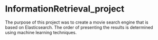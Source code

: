 # InformationRetrieval_project

The purpose of this project was to create a movie search engine that is based on Elasticsearch. The order of presenting the results is determined using machine learning techniques.
